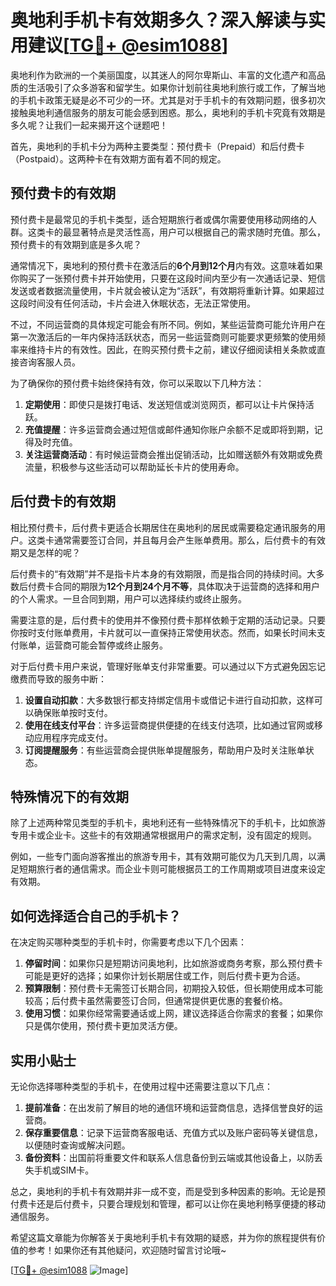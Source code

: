 # 奥地利手机卡有效期多久？深入解读与实用建议[[TG💪+ @esim1088](https://t.me/s/esim1088)]

奥地利作为欧洲的一个美丽国度，以其迷人的阿尔卑斯山、丰富的文化遗产和高品质的生活吸引了众多游客和留学生。如果你计划前往奥地利旅行或工作，了解当地的手机卡政策无疑是必不可少的一环。尤其是对于手机卡的有效期问题，很多初次接触奥地利通信服务的朋友可能会感到困惑。那么，奥地利的手机卡究竟有效期是多久呢？让我们一起来揭开这个谜题吧！

首先，奥地利的手机卡分为两种主要类型：预付费卡（Prepaid）和后付费卡（Postpaid）。这两种卡在有效期方面有着不同的规定。

## 预付费卡的有效期

预付费卡是最常见的手机卡类型，适合短期旅行者或偶尔需要使用移动网络的人群。这类卡的最显著特点是灵活性高，用户可以根据自己的需求随时充值。那么，预付费卡的有效期到底是多久呢？

通常情况下，奥地利的预付费卡在激活后的**6个月到12个月**内有效。这意味着如果你购买了一张预付费卡并开始使用，只要在这段时间内至少有一次通话记录、短信发送或者数据流量使用，卡片就会被认定为“活跃”，有效期将重新计算。如果超过这段时间没有任何活动，卡片会进入休眠状态，无法正常使用。

不过，不同运营商的具体规定可能会有所不同。例如，某些运营商可能允许用户在第一次激活后的一年内保持活跃状态，而另一些运营商则可能要求更频繁的使用频率来维持卡片的有效性。因此，在购买预付费卡之前，建议仔细阅读相关条款或直接咨询客服人员。

为了确保你的预付费卡始终保持有效，你可以采取以下几种方法：

1. **定期使用**：即使只是拨打电话、发送短信或浏览网页，都可以让卡片保持活跃。
2. **充值提醒**：许多运营商会通过短信或邮件通知你账户余额不足或即将到期，记得及时充值。
3. **关注运营商活动**：有时候运营商会推出促销活动，比如赠送额外有效期或免费流量，积极参与这些活动可以帮助延长卡片的使用寿命。

## 后付费卡的有效期

相比预付费卡，后付费卡更适合长期居住在奥地利的居民或需要稳定通讯服务的用户。这类卡通常需要签订合同，并且每月会产生账单费用。那么，后付费卡的有效期又是怎样的呢？

后付费卡的“有效期”并不是指卡片本身的有效期限，而是指合同的持续时间。大多数后付费卡合同的期限为**12个月到24个月不等**，具体取决于运营商的选择和用户的个人需求。一旦合同到期，用户可以选择续约或终止服务。

需要注意的是，后付费卡的使用并不像预付费卡那样依赖于定期的活动记录。只要你按时支付账单费用，卡片就可以一直保持正常使用状态。然而，如果长时间未支付账单，运营商可能会暂停或终止服务。

对于后付费卡用户来说，管理好账单支付非常重要。可以通过以下方式避免因忘记缴费而导致的服务中断：

1. **设置自动扣款**：大多数银行都支持绑定信用卡或借记卡进行自动扣款，这样可以确保账单按时支付。
2. **使用在线支付平台**：许多运营商提供便捷的在线支付选项，比如通过官网或移动应用程序完成支付。
3. **订阅提醒服务**：有些运营商会提供账单提醒服务，帮助用户及时关注账单状态。

## 特殊情况下的有效期

除了上述两种常见类型的手机卡，奥地利还有一些特殊情况下的手机卡，比如旅游专用卡或企业卡。这些卡的有效期通常根据用户的需求定制，没有固定的规则。

例如，一些专门面向游客推出的旅游专用卡，其有效期可能仅为几天到几周，以满足短期旅行者的通信需求。而企业卡则可能根据员工的工作周期或项目进度来设定有效期。

## 如何选择适合自己的手机卡？

在决定购买哪种类型的手机卡时，你需要考虑以下几个因素：

1. **停留时间**：如果你只是短期访问奥地利，比如旅游或商务考察，那么预付费卡可能是更好的选择；如果你计划长期居住或工作，则后付费卡更为合适。
2. **预算限制**：预付费卡无需签订长期合同，初期投入较低，但长期使用成本可能较高；后付费卡虽然需要签订合同，但通常提供更优惠的套餐价格。
3. **使用习惯**：如果你经常需要通话或上网，建议选择适合你需求的套餐；如果你只是偶尔使用，预付费卡更加灵活方便。

## 实用小贴士

无论你选择哪种类型的手机卡，在使用过程中还需要注意以下几点：

1. **提前准备**：在出发前了解目的地的通信环境和运营商信息，选择信誉良好的运营商。
2. **保存重要信息**：记录下运营商客服电话、充值方式以及账户密码等关键信息，以便随时查询或解决问题。
3. **备份资料**：出国前将重要文件和联系人信息备份到云端或其他设备上，以防丢失手机或SIM卡。

总之，奥地利的手机卡有效期并非一成不变，而是受到多种因素的影响。无论是预付费卡还是后付费卡，只要合理规划和管理，都可以让你在奥地利畅享便捷的移动通信服务。

希望这篇文章能为你解答关于奥地利手机卡有效期的疑惑，并为你的旅程提供有价值的参考！如果你还有其他疑问，欢迎随时留言讨论哦~

[[TG💪+ @esim1088](https://t.me/s/esim1088) ![Image](https://i.postimg.cc/4NQfJmqS/Snipaste-2025-05-13-00-14-12.png)]